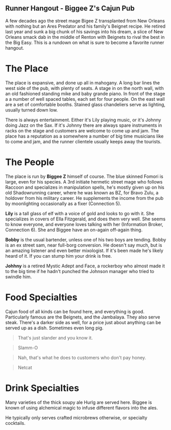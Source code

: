 Runner Hangout - Biggee Z's Cajun Pub
--------------------------------------

A few decades ago the street mage Bigee Z transplanted from New Orleans with 
nothing but an Ares Predator and his family's Beignet recipe. He retired last 
year and sunk a big chunk of his savings into his dream, a slice of New Orleans 
smack dab in the middle of Renton with Beignets to rival the best in the Big Easy. 
This is a rundown on what is sure to become a favorite runner hangout.
 
The Place
==========

The place is expansive, and done up all in mahogany. A long bar lines the west side of the pub, with plenty of seats. A stage in on the north wall, with an old fashioned standing mike and baby grande piano. In front of the stage a a number of well spaced tables, each set for four people. On the east wall are a set of comfortable booths. Stained glass chandeliers serve as lighting, usually turned down low.

There is always entertainment. Either it's Lily playing music, or it's Johnny doing Jazz on the Sax. If it's Johnny there are always spare instruments in racks on the stage and customers are welcome to come up and jam.  The place has a reputation as a somewhere a number of big time musicians like to come and jam, and the runner clientele usually keeps away the tourists.

The People
===========

The place is run by __Biggee Z__ himself of course. The blue skinned Fomori is large, even for his species. A 3rd initiate hermetic street mage who follows Raccoon and specializes in manipulation spells, he's mostly given up on his old Shadowrunning career, where he was known as BZ, for Bravo Zulu, a holdover from his military career. He supplements the income from the pub by moonlighting occasionally as a fixer (Connection 5). 

__Lily__ is a tall glass of elf with a voice of gold and looks to go with it. She specializes in covers of Ella Fitzgerald, and does them very well. She seems to know everyone, and everyone loves talking with her (Information Broker, Connection 6). She and Biggee have an on-again off-again thing.

__Bobby__ is the usual bartender, unless one of his two boys are tending. Bobby is an ex street sam, near full-borg conversion. He doesn't say much, but is an amazing listener and even better mixologist. If it's been made he's likely heard of it. If you can stump him your drink is free.

__Johhny__ is a retired Mystic Adept and Face, a rockerboy who almost made it to the big time if he hadn't punched the Johnson manager who tried to swindle him.

Food Specialties
===================

Cajun food of all kinds can be found here, and everything is good. Particularly famous are the Beignets, and the Jambalaya.
They also serve steak. There's a darker side as well, for a price just about anything can be served up as a dish. Sometimes even long pig.

> That's just slander and you know it.

> Slamm-O

> Nah, that's what he does to customers who don't pay honey.

> Netcat

Drink Specialties
==================
Many varieties of the thick soupy ale Hurlg are served here. Biggee is known of using alchemical magic to infuse different flavors into the ales.

He typically only serves crafted microbrews otherwise, or specialty cocktails.

